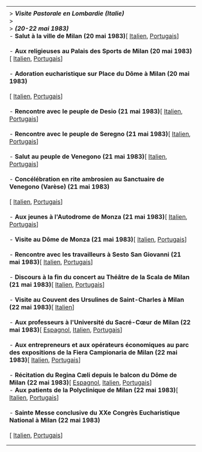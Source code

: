 |     |
| --- |
|  |
| > ***Visite Pastorale en Lombardie (Italie)***<br>> <br>> ***(20-22 mai 1983)***<br>- **Salut à la ville de Milan (20 mai 1983)**\[ [Italien](/content/john-paul-ii/it/speeches/1983/may/documents/hf_jp-ii_spe_19830520_benvenuto-milano.html), [Portugais](/content/john-paul-ii/pt/speeches/1983/may/documents/hf_jp-ii_spe_19830520_benvenuto-milano.html)\]<br>  <br>- **Aux religieuses au Palais des Sports de Milan (20 mai 1983)**\[ [Italien](/content/john-paul-ii/it/speeches/1983/may/documents/hf_jp-ii_spe_19830520_religiose-milano.html), [Portugais](/content/john-paul-ii/pt/speeches/1983/may/documents/hf_jp-ii_spe_19830520_religiose-milano.html)\]<br>  <br>- **Adoration eucharistique sur Place du Dôme à Milan (20 mai 1983)**<br>  <br>  \[ [Italien](/content/john-paul-ii/it/homilies/1983/documents/hf_jp-ii_hom_19830520_piazza-duomo.html), [Portugais](/content/john-paul-ii/pt/homilies/1983/documents/hf_jp-ii_hom_19830520_piazza-duomo.html)\]<br>  <br>- **Rencontre avec le peuple de Desio (21 mai 1983)**\[ [Italien](/content/john-paul-ii/it/speeches/1983/may/documents/hf_jp-ii_spe_19830521_popolazione-desio.html), [Portugais](/content/john-paul-ii/pt/speeches/1983/may/documents/hf_jp-ii_spe_19830521_popolazione-desio.html)\]<br>  <br>- **Rencontre avec le peuple de Seregno (21 mai 1983)**\[ [Italien](/content/john-paul-ii/it/speeches/1983/may/documents/hf_jp-ii_spe_19830521_popolazione-seregno.html), [Portugais](/content/john-paul-ii/pt/speeches/1983/may/documents/hf_jp-ii_spe_19830521_popolazione-seregno.html)\]<br>  <br>- **Salut au peuple de Venegono (21 mai 1983)**\[ [Italien](/content/john-paul-ii/it/speeches/1983/may/documents/hf_jp-ii_spe_19830521_popolazione-venegono.html), [Portugais](/content/john-paul-ii/pt/speeches/1983/may/documents/hf_jp-ii_spe_19830521_popolazione-venegono.html)\]<br>  <br>- **Concélébration en rite ambrosien au Sanctuaire de Venegono (Varèse) (21 mai 1983)**<br>  <br>  \[ [Italien](/content/john-paul-ii/it/homilies/1983/documents/hf_jp-ii_hom_19830521_seminario-venegono.html), [Portugais](/content/john-paul-ii/pt/homilies/1983/documents/hf_jp-ii_hom_19830521_seminario-venegono.html)\]<br>  <br>- **Aux jeunes à l'Autodrome de Monza (21 mai 1983)**\[ [Italien](/content/john-paul-ii/it/speeches/1983/may/documents/hf_jp-ii_spe_19830521_giovani-monza.html), [Portugais](/content/john-paul-ii/pt/speeches/1983/may/documents/hf_jp-ii_spe_19830521_giovani-monza.html)\]<br>  <br>- **Visite au Dôme de Monza (21 mai 1983)**\[ [Italien](/content/john-paul-ii/it/speeches/1983/may/documents/hf_jp-ii_spe_19830521_duomo-monza.html), [Portugais](/content/john-paul-ii/pt/speeches/1983/may/documents/hf_jp-ii_spe_19830521_duomo-monza.html)\]<br>  <br>- **Rencontre avec les travailleurs à Sesto San Giovanni (21 mai 1983)**\[ [Italien](/content/john-paul-ii/it/speeches/1983/may/documents/hf_jp-ii_spe_19830521_lavoratori-sesto.html), [Portugais](/content/john-paul-ii/pt/speeches/1983/may/documents/hf_jp-ii_spe_19830521_lavoratori-sesto.html)\]<br>  <br>- **Discours à la fin du concert au Théâtre de la Scala de Milan (21 mai 1983)**\[ [Italien](/content/john-paul-ii/it/speeches/1983/may/documents/hf_jp-ii_spe_19830521_teatro-scala.html), [Portugais](/content/john-paul-ii/pt/speeches/1983/may/documents/hf_jp-ii_spe_19830521_teatro-scala.html)\]<br>  <br>- **Visite au Couvent des Ursulines de Saint-Charles à Milan (22 mai 1983)**\[ [Italien](/content/john-paul-ii/it/speeches/1983/may/documents/hf_jp-ii_spe_19830522_orsoline-s-carlo.html)\]<br>  <br>- **Aux professeurs à l'Université du Sacré-Cœur de Milan (22 mai 1983)**\[ [Espagnol](/content/john-paul-ii/es/speeches/1983/may/documents/hf_jp-ii_spe_19830522_ateneo-s-cuore.html), [Italien](/content/john-paul-ii/it/speeches/1983/may/documents/hf_jp-ii_spe_19830522_ateneo-s-cuore.html), [Portugais](/content/john-paul-ii/pt/speeches/1983/may/documents/hf_jp-ii_spe_19830522_ateneo-s-cuore.html)\]<br>  <br>- **Aux entrepreneurs et aux opérateurs économiques au parc des expositions de la Fiera Campionaria de Milan (22 mai 1983)**\[ [Italien](/content/john-paul-ii/it/speeches/1983/may/documents/hf_jp-ii_spe_19830522_imprenditori-milano.html), [Portugais](/content/john-paul-ii/pt/speeches/1983/may/documents/hf_jp-ii_spe_19830522_imprenditori-milano.html)\]<br>  <br>- **Récitation du Regina Cæli depuis le balcon du Dôme de Milan (22 mai 1983)**\[ [Espagnol](/content/john-paul-ii/es/angelus/1983/documents/hf_jp-ii_reg_19830522.html), [Italien](/content/john-paul-ii/it/angelus/1983/documents/hf_jp-ii_reg_19830522.html), [Portugais](/content/john-paul-ii/pt/angelus/1983/documents/hf_jp-ii_reg_19830522.html)\]<br>- **Aux patients de la Polyclinique de Milan (22 mai 1983)**\[ [Italien](/content/john-paul-ii/it/speeches/1983/may/documents/hf_jp-ii_spe_19830522_degenti-policlinico.html), [Portugais](/content/john-paul-ii/pt/speeches/1983/may/documents/hf_jp-ii_spe_19830522_degenti-policlinico.html)\]<br>  <br>- **Sainte Messe conclusive du XXe Congrès Eucharistique National à Milan (22 mai 1983)**<br>  <br>  \[ [Italien](/content/john-paul-ii/it/homilies/1983/documents/hf_jp-ii_hom_19830522_congresso-eucaristico.html), [Portugais](/content/john-paul-ii/pt/homilies/1983/documents/hf_jp-ii_hom_19830522_congresso-eucaristico.html)\] |
|  |
|  |